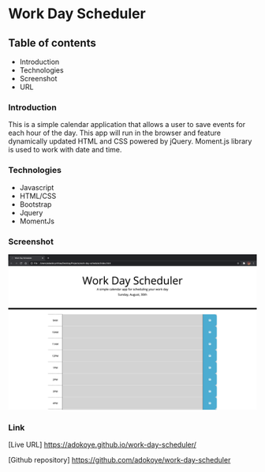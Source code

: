 # Work Day Scheduler

## Table of contents
* Introduction
* Technologies
* Screenshot
* URL

### Introduction
This is a simple calendar application that allows a user to save events for each hour of the day. This app will run in the browser and feature dynamically updated HTML and CSS powered by jQuery. Moment.js library is used to work with date and time. 

### Technologies
* Javascript
* HTML/CSS
* Bootstrap
* Jquery
* MomentJs

### Screenshot
![Screenshot](https://github.com/adokoye/work-day-scheduler/blob/master/assets/images/screenshot.png)


### Link

[Live URL] https://adokoye.github.io/work-day-scheduler/

[Github repository] https://github.com/adokoye/work-day-scheduler
